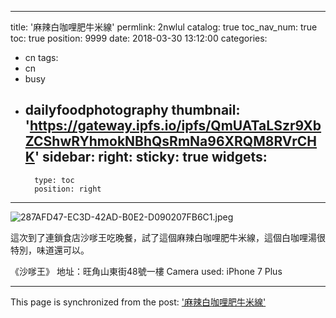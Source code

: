 
---
title: '麻辣白咖哩肥牛米線'
permlink: 2nwlul
catalog: true
toc_nav_num: true
toc: true
position: 9999
date: 2018-03-30 13:12:00
categories:
- cn
tags:
- cn
- busy
- dailyfoodphotography
thumbnail: 'https://gateway.ipfs.io/ipfs/QmUATaLSzr9XbZCShwRYhmokNBhQsRmNa96XRQM8RVrCHK'
sidebar:
    right:
        sticky: true
widgets:
    -
        type: toc
        position: right
---


![287AFD47-EC3D-42AD-B0E2-D090207FB6C1.jpeg](https://gateway.ipfs.io/ipfs/QmUATaLSzr9XbZCShwRYhmokNBhQsRmNa96XRQM8RVrCHK)


這次到了連鎖食店沙嗲王吃晚餐，試了這個麻辣白咖哩肥牛米線，這個白咖哩湯很特別，味道還可以。

《沙嗲王》
地址：旺角山東街48號一樓
Camera used: iPhone 7 Plus

- - -

This page is synchronized from the post: ['麻辣白咖哩肥牛米線'](https://steemit.com/@htliao/2nwlul)
